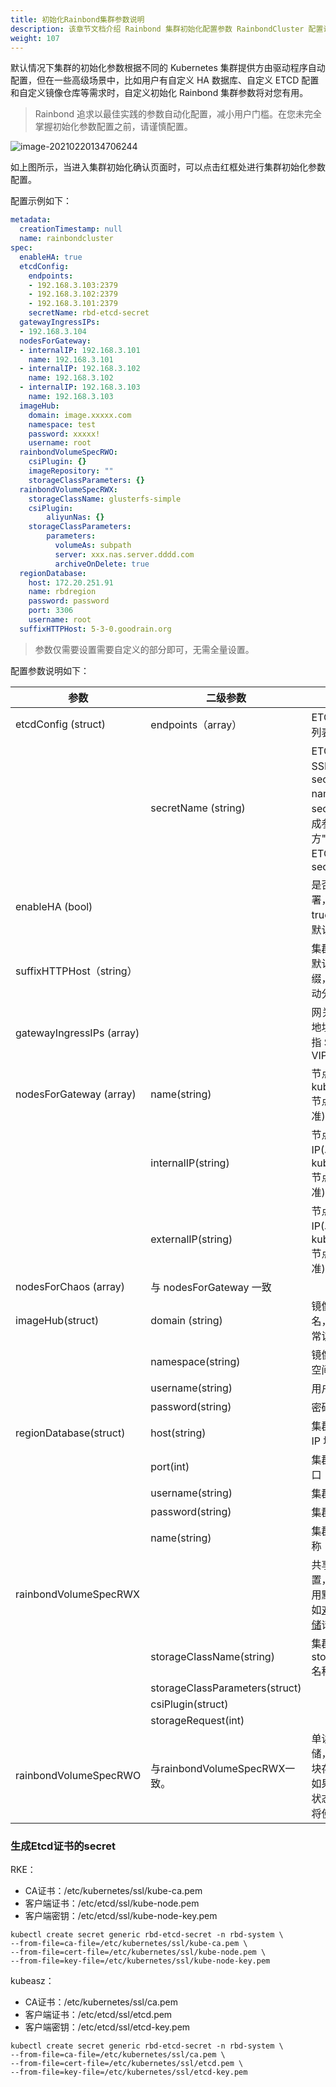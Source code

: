 ```yaml
---
title: 初始化Rainbond集群参数说明
description: 该章节文档介绍 Rainbond 集群初始化配置参数 RainbondCluster 配置说明
weight: 107
---
```


默认情况下集群的初始化参数根据不同的 Kubernetes 集群提供方由驱动程序自动配置，但在一些高级场景中，比如用户有自定义 HA 数据库、自定义 ETCD 配置和自定义镜像仓库等需求时，自定义初始化 Rainbond 集群参数将对您有用。

> Rainbond 追求以最佳实践的参数自动化配置，减小用户门槛。在您未完全掌握初始化参数配置之前，请谨慎配置。

![image-20210220134706244](https://static.goodrain.com/images/5.3/init-region-config.png)

如上图所示，当进入集群初始化确认页面时，可以点击红框处进行集群初始化参数配置。

配置示例如下：

```yaml
metadata:
  creationTimestamp: null
  name: rainbondcluster
spec:
  enableHA: true
  etcdConfig:
    endpoints:
    - 192.168.3.103:2379
    - 192.168.3.102:2379
    - 192.168.3.101:2379
    secretName: rbd-etcd-secret
  gatewayIngressIPs:
  - 192.168.3.104
  nodesForGateway:
  - internalIP: 192.168.3.101
    name: 192.168.3.101
  - internalIP: 192.168.3.102
    name: 192.168.3.102
  - internalIP: 192.168.3.103
    name: 192.168.3.103
  imageHub:
    domain: image.xxxxx.com
    namespace: test
    password: xxxxx!
    username: root
  rainbondVolumeSpecRWO:
    csiPlugin: {}
    imageRepository: ""
    storageClassParameters: {}
  rainbondVolumeSpecRWX:
    storageClassName: glusterfs-simple
    csiPlugin: 
    	aliyunNas: {}
    storageClassParameters: 
    	parameters: 
    	  volumeAs: subpath
    	  server: xxx.nas.server.dddd.com
    	  archiveOnDelete: true
  regionDatabase:
    host: 172.20.251.91
    name: rbdregion
    password: password
    port: 3306
    username: root
  suffixHTTPHost: 5-3-0.goodrain.org
```

> 参数仅需要设置需要自定义的部分即可，无需全量设置。

配置参数说明如下：

| 参数                      | 二级参数                       | 说明                                                         |
| ------------------------- | ------------------------------ | ------------------------------------------------------------ |
| etcdConfig (struct)       | endpoints（array）             | ETCD 的实例列表                                              |
|                           | secretName (string)            | ETCD 的 SSL 证书 secret name，secret如何生成参考下方"生成ETCD证书的secret" |
| enableHA (bool)           |                                | 是否高可用部署，true/false，默认false                        |
| suffixHTTPHost（string）  |                                | 集群 HTTP 默认域名后缀，留空则自动分配                       |
| gatewayIngressIPs (array) |                                | 网关外网 IP 地址，一般是指 SLB 或 VIP                        |
| nodesForGateway (array)   | name(string)                   | 节点名称(以 kubernetes 节点信息为准)                         |
|                           | internalIP(string)             | 节点内网 IP(以 kubernetes 节点信息为准)                      |
|                           | externalIP(string)             | 节点外围 IP(以 kubernetes 节点信息为准)                      |
| nodesForChaos (array)     | 与 nodesForGateway 一致        |                                                              |
| imageHub(struct)          | domain (string)                | 镜像仓库域名，需要可正常访问                                 |
|                           | namespace(string)              | 镜像仓库命名空间                                             |
|                           | username(string)               | 用户名                                                       |
|                           | password(string)               | 密码                                                         |
| regionDatabase(struct)    | host(string)                   | 集群数据库 IP 地址                                           |
|                           | port(int)                      | 集群数据库端口                                               |
|                           | username(string)               | 集群账号                                                     |
|                           | password(string)               | 集群密码                                                     |
|                           | name(string)                   | 集群数据库名称                                               |
| rainbondVolumeSpecRWX     |                                | 共享存储配置，留空则使用默认存储。如[对接外部存储](/docs/user-operations/cluster-manage/init-region-storage/)请参考文档             |
|                           | storageClassName(string)       | 集群中存在的storageclass名称，非必填                         |
|                           | storageClassParameters(struct) |                                                              |
|                           | csiPlugin(struct)              |                                                              |
|                           | storageRequest(int)            |                                                              |
| rainbondVolumeSpecRWO     | 与rainbondVolumeSpecRWX一致。  | 单读单写存储，一般是指块存储设备。如果提供则有状态服务默认将使用。 |



### 生成Etcd证书的secret

RKE：

- CA证书：/etc/kubernetes/ssl/kube-ca.pem
- 客户端证书：/etc/etcd/ssl/kube-node.pem
- 客户端密钥：/etc/etcd/ssl/kube-node-key.pem

```shell
kubectl create secret generic rbd-etcd-secret -n rbd-system \
--from-file=ca-file=/etc/kubernetes/ssl/kube-ca.pem \
--from-file=cert-file=/etc/kubernetes/ssl/kube-node.pem \
--from-file=key-file=/etc/kubernetes/ssl/kube-node-key.pem
```



kubeasz：

- CA证书：/etc/kubernetes/ssl/ca.pem
- 客户端证书：/etc/etcd/ssl/etcd.pem
- 客户端密钥：/etc/etcd/ssl/etcd-key.pem

```shell
kubectl create secret generic rbd-etcd-secret -n rbd-system \
--from-file=ca-file=/etc/kubernetes/ssl/ca.pem \
--from-file=cert-file=/etc/kubernetes/ssl/etcd.pem \
--from-file=key-file=/etc/kubernetes/ssl/etcd-key.pem
```